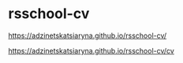 # rsschool-cv
https://adzinetskatsiaryna.github.io/rsschool-cv/

https://adzinetskatsiaryna.github.io/rsschool-cv/cv